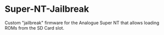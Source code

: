 # Super-NT-Jailbreak
Custom "jailbreak" firmware for the Analogue Super NT that allows loading ROMs from the SD Card slot.
